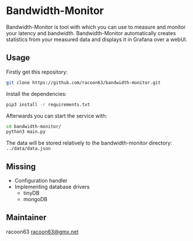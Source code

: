 # Bandwidth-Monitor

Bandwidth-Monitor is tool with which you can use to measure and monitor your latency and bandwidth. Bandwidth-Monitor automatically creates statistics from your measured data and displays it in Grafana over a webUI.

## Usage

Firstly get this repository:

```bash
git clone https://github.com/racoon63/bandwidth-monitor.git
```

Install the dependencies:

```bash
pip3 install -r requirements.txt
```

Afterwards you can start the service with:

```bash
cd bandwidth-monitor/
python3 main.py
```

The data will be stored relatively to the bandwidth-monitor directory: `../data/data.json`

## Missing

* Configuration handler
* Implementing database drivers
  * tinyDB
  * mongoDB

## Maintainer

racoon63 <racoon63@gmx.net>
